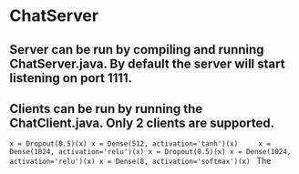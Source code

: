 # ChatServer

## Server can be run by compiling and running ChatServer.java. By default the server will start listening on port 1111.

## Clients can be run by running the ChatClient.java. Only 2 clients are supported.
`x = Dropout(0.5)(x)
x = Dense(512, activation='tanh')(x)	
x = Dense(1024, activation='relu')(x)
x = Dropout(0.5)(x)
x = Dense(1024, activation='relu')(x)
x = Dense(8, activation='softmax')(x)
`
The
  
  

